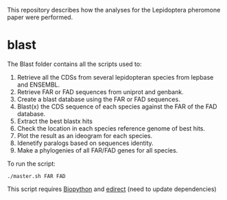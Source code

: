 This repository describes how the analyses for the Lepidoptera pheromone paper were performed. 

# blast

The Blast folder contains all the scripts used to:
1) Retrieve all the CDSs from several lepidopteran species from lepbase and ENSEMBL.
2) Retrieve FAR or FAD sequences from uniprot and genbank.
3) Create a blast database using the FAR or FAD sequences.
4) Blast(x) the CDS sequence of each species against the FAR of the FAD database.
5) Extract the best blastx hits
6) Check the location in each species reference genome of best hits.
7) Plot the result as an ideogram for each species.
8) Idenetify paralogs based on sequences identity. 
9) Make a phylogenies of all FAR/FAD genes for all species.

To run the script:
```
./master.sh FAR FAD 
```

This script requires [Biopython](http://biopython.org/) and [edirect](https://www.ncbi.nlm.nih.gov/books/NBK179288/) (need to update dependencies)
